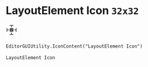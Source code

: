 # LayoutElement Icon `32x32`
<img src="/img/LayoutElement%20Icon.png" width=32 height=32>

``` CSharp
EditorGUIUtility.IconContent("LayoutElement Icon")
```
```
LayoutElement Icon
```
